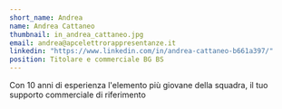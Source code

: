 ```yaml
---
short_name: Andrea
name: Andrea Cattaneo
thumbnail: in_andrea_cattaneo.jpg
email: andrea@apcelettrorappresentanze.it
linkedin: "https://www.linkedin.com/in/andrea-cattaneo-b661a397/"
position: Titolare e commerciale BG BS
---
```

Con 10 anni di esperienza l'elemento più giovane della squadra, il tuo supporto commerciale di riferimento